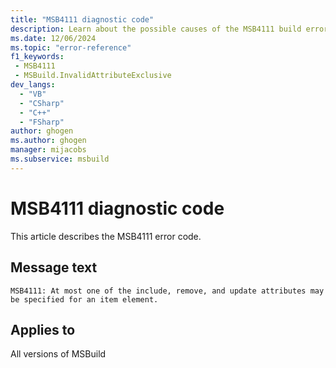 ```yaml
---
title: "MSB4111 diagnostic code"
description: Learn about the possible causes of the MSB4111 build error, and get troubleshooting tips.
ms.date: 12/06/2024
ms.topic: "error-reference"
f1_keywords:
 - MSB4111
 - MSBuild.InvalidAttributeExclusive
dev_langs:
  - "VB"
  - "CSharp"
  - "C++"
  - "FSharp"
author: ghogen
ms.author: ghogen
manager: mijacobs
ms.subservice: msbuild
---
```


# MSB4111 diagnostic code

<!-- :::ErrorDefinitionDescription::: -->
<!-- :::editable-content name="introDescription"::: -->
This article describes the MSB4111 error code.
<!-- :::editable-content-end::: -->

## Message text

`MSB4111: At most one of the include, remove, and update attributes may be specified for an item element.`

<!-- :::editable-content name="postOutputDescription"::: -->
<!-- :::editable-content-end::: -->
<!-- :::ErrorDefinitionDescription-end::: -->

## Applies to

All versions of MSBuild
